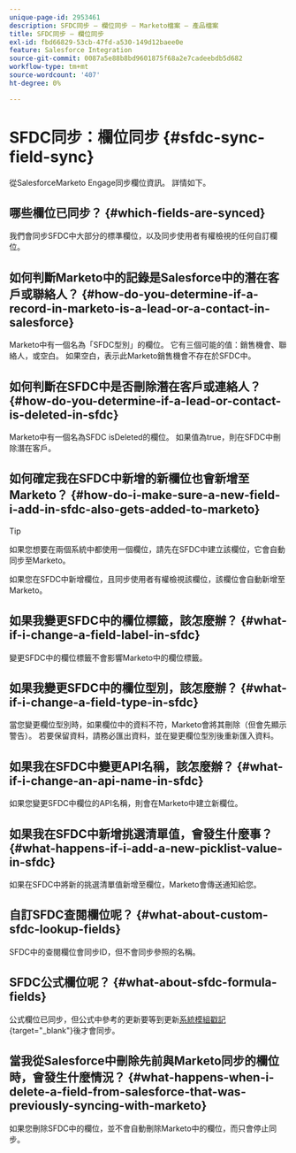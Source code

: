 ```yaml
---
unique-page-id: 2953461
description: SFDC同步 — 欄位同步 — Marketo檔案 — 產品檔案
title: SFDC同步 — 欄位同步
exl-id: fbd66829-53cb-47fd-a530-149d12baee0e
feature: Salesforce Integration
source-git-commit: 0087a5e88b8bd9601875f68a2e7cadeebdb5d682
workflow-type: tm+mt
source-wordcount: '407'
ht-degree: 0%

---
```


# SFDC同步：欄位同步 {#sfdc-sync-field-sync}

從SalesforceMarketo Engage同步欄位資訊。 詳情如下。

## 哪些欄位已同步？ {#which-fields-are-synced}

我們會同步SFDC中大部分的標準欄位，以及同步使用者有權檢視的任何自訂欄位。

## 如何判斷Marketo中的記錄是Salesforce中的潛在客戶或聯絡人？ {#how-do-you-determine-if-a-record-in-marketo-is-a-lead-or-a-contact-in-salesforce}

Marketo中有一個名為「SFDC型別」的欄位。 它有三個可能的值：銷售機會、聯絡人，或空白。 如果空白，表示此Marketo銷售機會不存在於SFDC中。

## 如何判斷在SFDC中是否刪除潛在客戶或連絡人？ {#how-do-you-determine-if-a-lead-or-contact-is-deleted-in-sfdc}

Marketo中有一個名為SFDC isDeleted的欄位。 如果值為true，則在SFDC中刪除潛在客戶。

## 如何確定我在SFDC中新增的新欄位也會新增至Marketo？ {#how-do-i-make-sure-a-new-field-i-add-in-sfdc-also-gets-added-to-marketo}

>[!TIP]
>
>如果您想要在兩個系統中都使用一個欄位，請先在SFDC中建立該欄位，它會自動同步至Marketo。

如果您在SFDC中新增欄位，且同步使用者有權檢視該欄位，該欄位會自動新增至Marketo。

## 如果我變更SFDC中的欄位標籤，該怎麼辦？ {#what-if-i-change-a-field-label-in-sfdc}

變更SFDC中的欄位標籤不會影響Marketo中的欄位標籤。

## 如果我變更SFDC中的欄位型別，該怎麼辦？ {#what-if-i-change-a-field-type-in-sfdc}

當您變更欄位型別時，如果欄位中的資料不符，Marketo會將其刪除（但會先顯示警告）。 若要保留資料，請務必匯出資料，並在變更欄位型別後重新匯入資料。

## 如果我在SFDC中變更API名稱，該怎麼辦？ {#what-if-i-change-an-api-name-in-sfdc}

如果您變更SFDC中欄位的API名稱，則會在Marketo中建立新欄位。

## 如果我在SFDC中新增挑選清單值，會發生什麼事？ {#what-happens-if-i-add-a-new-picklist-value-in-sfdc}

如果在SFDC中將新的挑選清單值新增至欄位，Marketo會傳送通知給您。

## 自訂SFDC查閱欄位呢？ {#what-about-custom-sfdc-lookup-fields}

SFDC中的查閱欄位會同步ID，但不會同步參照的名稱。

## SFDC公式欄位呢？ {#what-about-sfdc-formula-fields}

公式欄位已同步，但公式中參考的更新要等到更新[系統模組戳記](https://help.salesforce.com/apex/HTViewSolution?id=000193203&amp;language=en_US){target="_blank"}後才會同步。

## 當我從Salesforce中刪除先前與Marketo同步的欄位時，會發生什麼情況？ {#what-happens-when-i-delete-a-field-from-salesforce-that-was-previously-syncing-with-marketo}

如果您刪除SFDC中的欄位，並不會自動刪除Marketo中的欄位，而只會停止同步。
